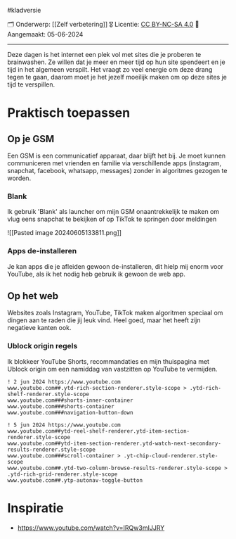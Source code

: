 #kladversie

🗂️ Onderwerp: [[Zelf verbetering]]
🎖️ Licentie: [CC BY-NC-SA 4.0](https://creativecommons.org/licenses/by-nc-sa/4.0/)
📅 Aangemaakt: 05-06-2024

---
Deze dagen is het internet een plek vol met sites die je proberen te brainwashen. Ze willen dat je meer en meer tijd op hun site spendeert en je tijd in het algemeen verspilt. Het vraagt zo veel energie om deze drang tegen te gaan, daarom moet je het jezelf moeilijk maken om op deze sites je tijd te verspillen.

# Praktisch toepassen
## Op je GSM
Een GSM is een communicatief apparaat, daar blijft het bij. Je moet kunnen communiceren met vrienden en familie via verschillende apps (instagram, snapchat, facebook, whatsapp, messages) zonder in algoritmes gezogen te worden.

### Blank
Ik gebruik 'Blank' als launcher om mijn GSM onaantrekkelijk te maken om vlug eens snapchat te bekijken of op TikTok te springen door meldingen

![[Pasted image 20240605133811.png]]
### Apps de-installeren
Je kan apps die je afleiden gewoon de-installeren, dit hielp mij enorm voor YouTube, als ik het nodig heb gebruik ik gewoon de web app.

## Op het web
Websites zoals Instagram, YouTube, TikTok maken algoritmen speciaal om dingen aan te raden die jij leuk vind. Heel goed, maar het heeft zijn negatieve kanten ook. 

### Ublock origin regels
Ik blokkeer YouTube Shorts, recommandaties en mijn thuispagina met Ublock origin om een namiddag van vastzitten op YouTube te vermijden.

```
! 2 jun 2024 https://www.youtube.com
www.youtube.com##.ytd-rich-section-renderer.style-scope > .ytd-rich-shelf-renderer.style-scope
www.youtube.com###shorts-inner-container
www.youtube.com###shorts-container
www.youtube.com###navigation-button-down

! 5 jun 2024 https://www.youtube.com
www.youtube.com##ytd-reel-shelf-renderer.ytd-item-section-renderer.style-scope
www.youtube.com##ytd-item-section-renderer.ytd-watch-next-secondary-results-renderer.style-scope
www.youtube.com###scroll-container > .yt-chip-cloud-renderer.style-scope
www.youtube.com##.ytd-two-column-browse-results-renderer.style-scope > .ytd-rich-grid-renderer.style-scope
www.youtube.com##.ytp-autonav-toggle-button
```

# Inspiratie
* https://www.youtube.com/watch?v=IRQw3mIJJRY





